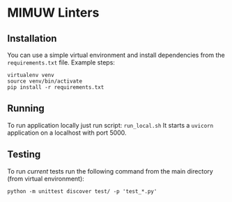 # MIMUW Linters

## Installation

You can use a simple virtual environment and install dependencies from the `requirements.txt` file.
Example steps:

```shell
virtualenv venv
source venv/bin/activate
pip install -r requirements.txt
```

## Running

To run application locally just run script: `run_local.sh`
It starts a `uvicorn` application on a localhost with port 5000.

## Testing

To run *current* tests run the following command from the main directory (from virtual environment):

```shell
python -m unittest discover test/ -p 'test_*.py'
```
